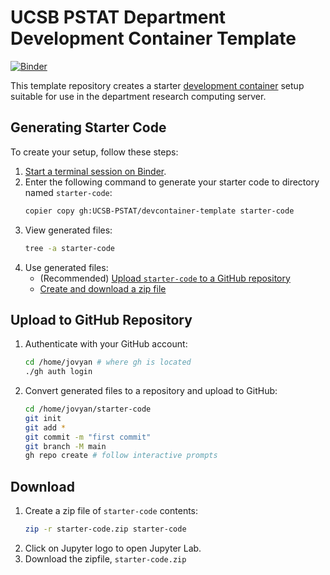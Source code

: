 # UCSB PSTAT Department Development Container Template

[![Binder](https://mybinder.org/badge_logo.svg)](https://mybinder.org/v2/gh/UCSB-PSTAT/devcontainer-template/HEAD?urlpath=terminals%2F1)

This template repository creates a starter [development container](https://computing.pstat.ucsb.edu/docs/devcontainer.html) setup suitable for use in the department research computing server.

## Generating Starter Code

To create your setup, follow these steps:

1. [Start a terminal session on Binder](https://mybinder.org/v2/gh/UCSB-PSTAT/devcontainer-template/HEAD?urlpath=terminals%2F1).
1. Enter the following command to generate your starter code to directory named `starter-code`: 
    ```bash
    copier copy gh:UCSB-PSTAT/devcontainer-template starter-code
    ```
1. View generated files:
    ```bash
    tree -a starter-code
    ```
1. Use generated files:  
    - (Recommended) [Upload `starter-code` to a GitHub repository](#upload-to-github-repository) 
    - [Create and download a zip file](#download)

## Upload to GitHub Repository

1. Authenticate with your GitHub account:
    ```bash
    cd /home/jovyan # where gh is located
    ./gh auth login
    ```
1. Convert generated files to a repository and upload to GitHub:
    ```bash
    cd /home/jovyan/starter-code
    git init
    git add *
    git commit -m "first commit"
    git branch -M main
    gh repo create # follow interactive prompts
    ```

## Download

1. Create a zip file of `starter-code` contents:
    ```bash
    zip -r starter-code.zip starter-code
    ```
1. Click on Jupyter logo to open Jupyter Lab.
1. Download the zipfile, `starter-code.zip`

